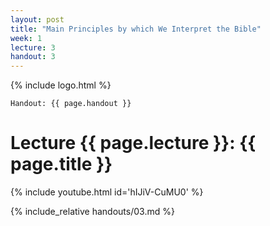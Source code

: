 ```yaml
---
layout: post
title: "Main Principles by which We Interpret the Bible"
week: 1
lecture: 3
handout: 3
---
```


{% include logo.html %}

`Handout: {{ page.handout }}`

# Lecture {{ page.lecture }}: {{ page.title }}

{% include youtube.html id='hIJiV-CuMU0' %}

{% include_relative handouts/03.md %}